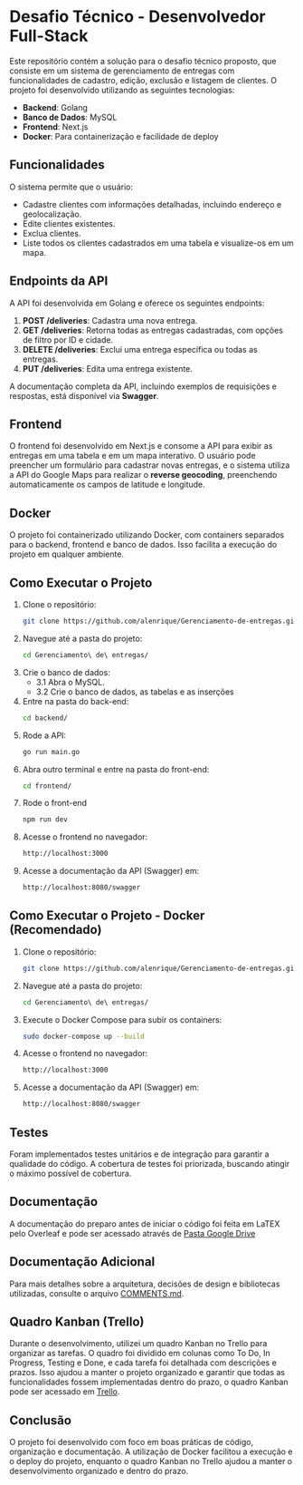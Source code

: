 # Desafio Técnico - Desenvolvedor Full-Stack

Este repositório contém a solução para o desafio técnico proposto, que consiste em um sistema de gerenciamento de entregas com funcionalidades de cadastro, edição, exclusão e listagem de clientes. O projeto foi desenvolvido utilizando as seguintes tecnologias:

- **Backend**: Golang
- **Banco de Dados**: MySQL
- **Frontend**: Next.js
- **Docker**: Para containerização e facilidade de deploy

## Funcionalidades

O sistema permite que o usuário:

- Cadastre clientes com informações detalhadas, incluindo endereço e geolocalização.
- Edite clientes existentes.
- Exclua clientes.
- Liste todos os clientes cadastrados em uma tabela e visualize-os em um mapa.

## Endpoints da API

A API foi desenvolvida em Golang e oferece os seguintes endpoints:

1. **POST /deliveries**: Cadastra uma nova entrega.
2. **GET /deliveries**: Retorna todas as entregas cadastradas, com opções de filtro por ID e cidade.
3. **DELETE /deliveries**: Exclui uma entrega específica ou todas as entregas.
4. **PUT /deliveries**: Edita uma entrega existente.

A documentação completa da API, incluindo exemplos de requisições e respostas, está disponível via **Swagger**.

## Frontend

O frontend foi desenvolvido em Next.js e consome a API para exibir as entregas em uma tabela e em um mapa interativo. O usuário pode preencher um formulário para cadastrar novas entregas, e o sistema utiliza a API do Google Maps para realizar o **reverse geocoding**, preenchendo automaticamente os campos de latitude e longitude.

## Docker

O projeto foi containerizado utilizando Docker, com containers separados para o backend, frontend e banco de dados. Isso facilita a execução do projeto em qualquer ambiente.

## Como Executar o Projeto

1. Clone o repositório:
   ```bash
   git clone https://github.com/alenrique/Gerenciamento-de-entregas.git
2. Navegue até a pasta do projeto:
   ```bash
   cd Gerenciamento\ de\ entregas/
3. Crie o banco de dados:
   - 3.1 Abra o MySQL.
   - 3.2 Crie o banco de dados, as tabelas e as inserções
3. Entre na pasta do back-end:
   ```bash
   cd backend/
4. Rode a API:
   ```bash
   go run main.go
5. Abra outro terminal e entre na pasta do front-end:
   ```bash
   cd frontend/
6. Rode o front-end
   ```bash
   npm run dev
7. Acesse o frontend no navegador:
   ```bash
   http://localhost:3000
8. Acesse a documentação da API (Swagger) em:
   ```bash
   http://localhost:8080/swagger

## Como Executar o Projeto - Docker (Recomendado)

1. Clone o repositório:
   ```bash
   git clone https://github.com/alenrique/Gerenciamento-de-entregas.git
2. Navegue até a pasta do projeto:
   ```bash
   cd Gerenciamento\ de\ entregas/
3. Execute o Docker Compose para subir os containers:
   ```bash
   sudo docker-compose up --build
4. Acesse o frontend no navegador:
   ```bash
   http://localhost:3000
5. Acesse a documentação da API (Swagger) em:
   ```bash
   http://localhost:8080/swagger

## Testes

Foram implementados testes unitários e de integração para garantir a qualidade do código. A cobertura de testes foi priorizada, buscando atingir o máximo possível de cobertura.

## Documentação

A documentação do preparo antes de iniciar o código foi feita em LaTEX pelo Overleaf e pode ser acessado através de [Pasta Google Drive](https://drive.google.com/drive/folders/13lG19v-kpThh3l37km4Xg3aQi4JOC5tH?usp=sharing)

## Documentação Adicional

Para mais detalhes sobre a arquitetura, decisões de design e bibliotecas utilizadas, consulte o arquivo [COMMENTS.md](https://github.com/alenrique/Gerenciamento-de-entregas/blob/main/COMMENTS.md).

## Quadro Kanban (Trello)

Durante o desenvolvimento, utilizei um quadro Kanban no Trello para organizar as tarefas. O quadro foi dividido em colunas como To Do, In Progress, Testing e Done, e cada tarefa foi detalhada com descrições e prazos. Isso ajudou a manter o projeto organizado e garantir que todas as funcionalidades fossem implementadas dentro do prazo, o quadro Kanban pode ser acessado em [Trello](https://trello.com/invite/b/67c98956815ac3477267623e/ATTI54890bcbeade84a342cfe0ac3c87a935D100E40A/gerenciamento-de-entregas).

## Conclusão

O projeto foi desenvolvido com foco em boas práticas de código, organização e documentação. A utilização de Docker facilitou a execução e o deploy do projeto, enquanto o quadro Kanban no Trello ajudou a manter o desenvolvimento organizado e dentro do prazo.
